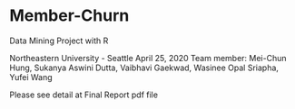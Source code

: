 # Member-Churn
Data Mining Project with R

Northeastern University - Seattle 
April 25, 2020
Team member: Mei-Chun Hung, Sukanya Aswini Dutta, Vaibhavi Gaekwad, Wasinee Opal Sriapha, Yufei Wang

Please see detail at Final Report pdf file
